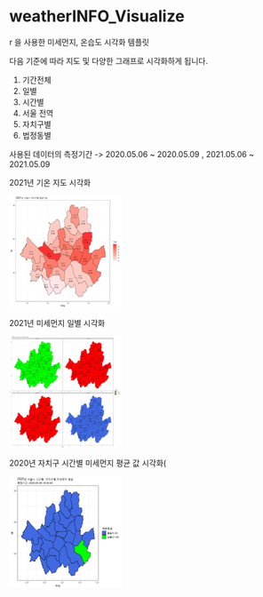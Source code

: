 # weatherINFO_Visualize
r 을 사용한 미세먼지, 온습도 시각화 템플릿

다음 기준에 따라 지도 및 다양한 그래프로 시각화하게 됩니다.
1. 기간전체
2. 일별
3. 시간별
4. 서울 전역
5. 자치구별
6. 법정동별 


사용된 데이터의 측정기간 -> 2020.05.06 ~ 2020.05.09 , 2021.05.06 ~  2021.05.09

2021년 기온 지도 시각화

<img src="https://github.com/hoheer/weatherINFO_VIisualize/blob/main/image/2021%EB%85%84%20%EA%B8%B0%EC%98%A8.png" width="40%" height="30%" title="px(200)" alt="RubberDuck"></img>


2021년 미세먼지 일별 시각화

<img src="https://github.com/hoheer/weatherINFO_VIisualize/blob/main/image/2021%EB%85%84%20%EC%9D%BC%EB%B3%84%EB%AF%B8%EC%84%B8%EB%A8%BC%EC%A7%80.png" width="40%" height="30%" title="px(200)" alt="RubberDuck"></img>


2020년 자치구 시간별 미세먼지 평균 값 시각화(

<img src="https://github.com/hoheer/weatherINFO_VIisualize/blob/main/image/2020%EB%AF%B8%EC%84%B8%EC%9B%80.gif" width="40%" height="30%" title="px(200)" alt="RubberDuck"></img>

